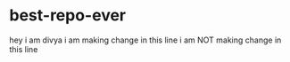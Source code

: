 # best-repo-ever
hey i am divya
i am making change in this line 
i am NOT making change in this line